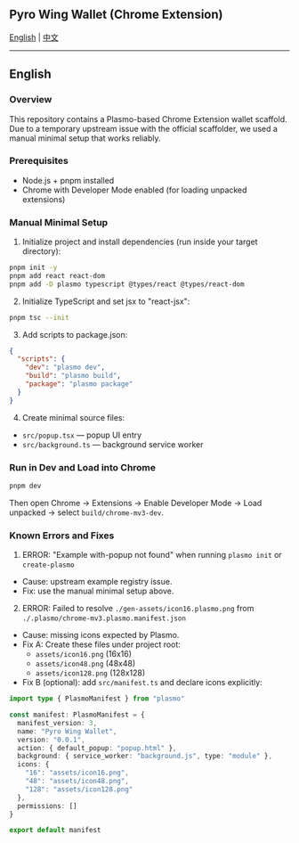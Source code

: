 ## Pyro Wing Wallet (Chrome Extension)

[English](README.md) | [中文](README_ZH.md)

---

## English

### Overview
This repository contains a Plasmo-based Chrome Extension wallet scaffold. Due to a temporary upstream issue with the official scaffolder, we used a manual minimal setup that works reliably.

### Prerequisites
- Node.js + pnpm installed
- Chrome with Developer Mode enabled (for loading unpacked extensions)

### Manual Minimal Setup
1) Initialize project and install dependencies (run inside your target directory):
```bash
pnpm init -y
pnpm add react react-dom
pnpm add -D plasmo typescript @types/react @types/react-dom
```
2) Initialize TypeScript and set jsx to "react-jsx":
```bash
pnpm tsc --init
```
3) Add scripts to package.json:
```json
{
  "scripts": {
    "dev": "plasmo dev",
    "build": "plasmo build",
    "package": "plasmo package"
  }
}
```
4) Create minimal source files:
- `src/popup.tsx` — popup UI entry
- `src/background.ts` — background service worker

### Run in Dev and Load into Chrome
```bash
pnpm dev
```
Then open Chrome → Extensions → Enable Developer Mode → Load unpacked → select `build/chrome-mv3-dev`.

### Known Errors and Fixes
1) ERROR: "Example with-popup not found" when running `plasmo init` or `create-plasmo`
- Cause: upstream example registry issue.
- Fix: use the manual minimal setup above.

2) ERROR: Failed to resolve `./gen-assets/icon16.plasmo.png` from `./.plasmo/chrome-mv3.plasmo.manifest.json`
- Cause: missing icons expected by Plasmo.
- Fix A: Create these files under project root:
  - `assets/icon16.png` (16x16)
  - `assets/icon48.png` (48x48)
  - `assets/icon128.png` (128x128)
- Fix B (optional): add `src/manifest.ts` and declare icons explicitly:
```ts
import type { PlasmoManifest } from "plasmo"

const manifest: PlasmoManifest = {
  manifest_version: 3,
  name: "Pyro Wing Wallet",
  version: "0.0.1",
  action: { default_popup: "popup.html" },
  background: { service_worker: "background.js", type: "module" },
  icons: {
    "16": "assets/icon16.png",
    "48": "assets/icon48.png",
    "128": "assets/icon128.png"
  },
  permissions: []
}

export default manifest
```